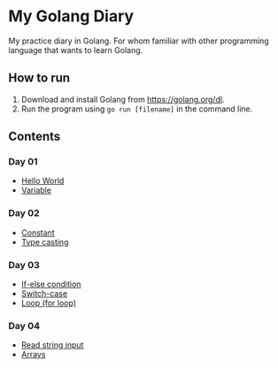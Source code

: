# My Golang Diary
My practice diary in Golang. For whom familiar with other programming language that wants to learn Golang.

## How to run
1. Download and install Golang from https://golang.org/dl.
1. Run the program using `go run [filename]` in the command line.

## Contents

### Day 01
* [Hello World](./day01/hello/hello.go)
* [Variable](./day01/variable/var.go)

### Day 02
* [Constant](./day02/constant/constant.go)
* [Type casting](./day02/cast/cast.go)

### Day 03
* [If-else condition](./day03/if-else/if.go)
* [Switch-case](./day03/switch/switch.go)
* [Loop (for loop)](./day03/loop/for.go)

### Day 04
* [Read string input](./day04/input/input.go)
* [Arrays](./day04/array/array.go)
